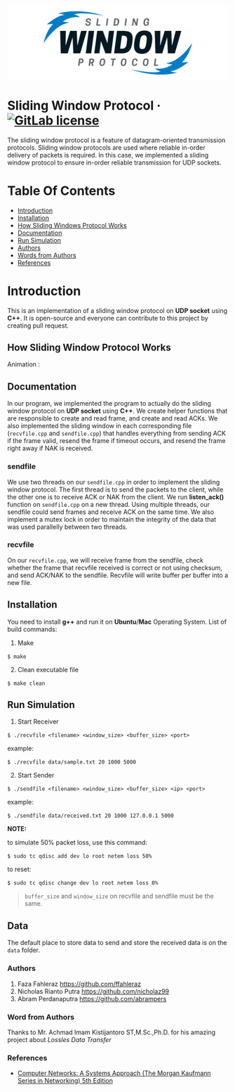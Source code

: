 <img src="logo.png">

Sliding Window Protocol
&middot;
[![GitLab license](https://img.shields.io/github/license/Day8/re-frame.svg)](LICENSE)
=====
The sliding window protocol is a feature of datagram-oriented transmission protocols. Sliding window protocols are used where reliable in-order delivery of packets is required. In this case, we implemented a sliding window protocol to ensure in-order reliable transmission for UDP sockets.

# Table Of Contents
- [Introduction](#introduction)
- [Installation](#installation)
- [How Sliding Windows Protocol Works](#how-sliding-window-protocol-works)
- [Documentation](#documentation)
- [Run Simulation](#run-simulation)
- [Authors](#authors)
- [Words from Authors](#word-from-authors)
- [References](#references)

# Introduction
This is an implementation of a sliding window protocol on **UDP socket** using **C++**. It is open-source and everyone can contribute to this project by creating pull request.

## How Sliding Window Protocol Works
Animation :

## Documentation
In our program, we implemented the program to actually do the sliding window protocol on **UDP socket** using **C++**. We create helper functions that are responsible to create and read frame, and create and read ACKs. We also implemented the sliding window in each corresponding file (`recvfile.cpp` and `sendfile.cpp`) that handles everything from sending ACK if the frame valid, resend the frame if timeout occurs, and resend the frame right away if NAK is received.

### sendfile
We use two threads on our `sendfile.cpp` in order to implement the sliding window protocol. The first thread is to send the packets to the client, while the other one is to receive ACK or NAK from the client. We run **listen_ack()** function on `sendfile.cpp` on a new thread. Using multiple threads, our sendfile could send frames and receive ACK on the same time.
We also implement a mutex lock in order to maintain the integrity of the data that was used parallelly between two threads.

### recvfile
On our `recvfile.cpp`, we will receive frame from the sendfile, check whether the frame that recvfile received is correct or not using checksum, and send ACK/NAK to the sendfile. Recvfile will write buffer per buffer into a new file.

## Installation
You need to install **g++** and run it on **Ubuntu**/**Mac** Operating System. List of build commands:
1. Make
```
$ make
```
2. Clean executable file
```
$ make clean
```

## Run Simulation
1. Start Receiver
```
$ ./recvfile <filename> <window_size> <buffer_size> <port>
```
example:
```
$ ./recvfile data/sample.txt 20 1000 5000
```
2. Start Sender
```
$ ./sendfile <filename> <window_size> <buffer_size> <ip> <port>
```
example:
```
$ ./sendfile data/received.txt 20 1000 127.0.0.1 5000
```

**NOTE:**

to simulate 50% packet loss, use this command:
```
$ sudo tc qdisc add dev lo root netem loss 50%
```

to reset:
```
$ sudo tc qdisc change dev lo root netem loss 0%
```

> `buffer_size` and `window_size` on recvfile and sendfile must be the same. 

## Data
The default place to store data to send and store the received data is on the `data` folder.

### Authors
1. Faza Fahleraz https://github.com/ffahleraz
2. Nicholas Rianto Putra https://github.com/nicholaz99
3. Abram Perdanaputra https://github.com/abrampers

### Word from Authors
Thanks to Mr. Achmad Imam Kistijantoro ST,M.Sc.,Ph.D. for his amazing project about *Lossles Data Transfer*

### References
* [Computer Networks: A Systems Approach (The Morgan Kaufmann Series in Networking) 5th Edition](https://www.amazon.com/Computer-Networks-Fifth-Approach-Networking/dp/0123850592)
